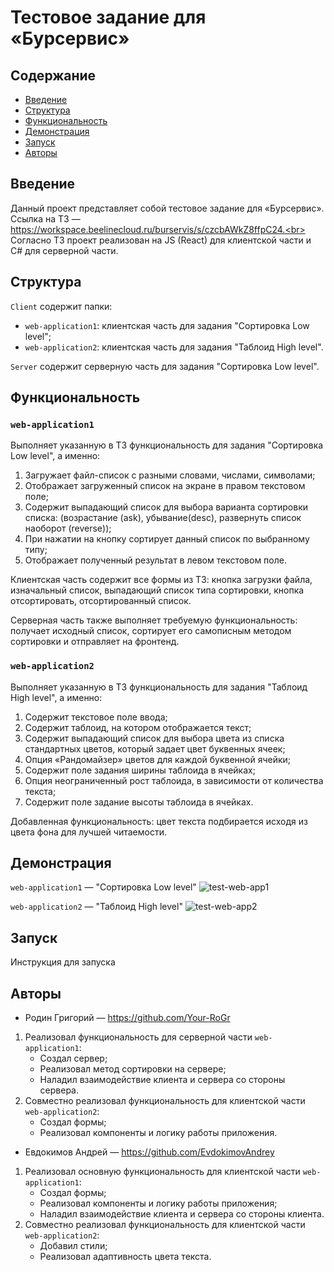 # Тестовое задание для «Бурсервис»

## Содержание
- [Введение](#Введение)
- [Структура](#Структура)
- [Функциональность](#Функциональность)
- [Демонстрация](#Демонстрация)
- [Запуск](#Запуск)
- [Авторы](#Авторы)

## Введение
Данный проект представляет собой тестовое задание для «Бурсервис».<br>
Ссылка на ТЗ — https://workspace.beelinecloud.ru/burservis/s/czcbAWkZ8ffpC24.<br>
Согласно ТЗ проект реализован на JS (React) для клиентской части и C# для серверной части.<br>

## Структура
`Client` содержит папки:
- `web-application1`: клиентская часть для задания "Сортировка Low level";
- `web-application2`: клиентская часть для задания "Таблоид High level".

`Server` содержит серверную часть для задания "Сортировка Low level".

## Функциональность
### `web-application1`
Выполняет указанную в ТЗ функциональность для задания "Сортировка Low level", а именно:
1. Загружает файл-список c разными словами, числами, символами;
2. Отображает загруженный список на экране в правом текстовом поле;
3. Содержит выпадающий список для выбора варианта сортировки списка: (возрастание (ask), убывание(desc), развернуть список наоборот (reverse));
4. При нажатии на кнопку сортирует данный список по выбранному типу;
5. Отображает полученный результат в левом текстовом поле.

Клиентская часть содержит все формы из ТЗ: кнопка загрузки файла, изначальный список, выпадающий список типа сортировки, кнопка отсортировать, отсортированный список.

Серверная часть также выполняет требуемую функциональность: получает исходный список, сортирует его самописным методом сортировки и отправляет на фронтенд.

### `web-application2`
Выполняет указанную в ТЗ функциональность для задания "Таблоид High level", а именно:
1. Содержит текстовое поле ввода;
2. Содержит таблоид, на котором отображается текст;
3. Содержит выпадающий список для выбора цвета из списка стандартных цветов, который задает цвет буквенных ячеек;
4. Опция «Рандомайзер» цветов для каждой буквенной ячейки;
5. Содержит поле задания ширины таблоида в ячейках;
6. Опция неограниченный рост таблоида, в зависимости от количества текста;
7. Содержит поле задание высоты таблоида в ячейках. 

Добавленная функциональность: цвет текста подбирается исходя из цвета фона для лучшей читаемости.

## Демонстрация

`web-application1` — "Сортировка Low level"
![test-web-app1](https://user-images.githubusercontent.com/115878885/234077136-5bcf4b0d-817b-4453-a01f-6ac2decd57d0.gif)

`web-application2` — "Таблоид High level"
![test-web-app2](https://user-images.githubusercontent.com/115878885/234078852-fa08a4b5-9942-4cfd-999d-e88637f84012.gif)


## Запуск
Инструкция для запуска

## Авторы
- Родин Григорий — https://github.com/Your-RoGr
1. Реализовал функциональность для серверной части `web-application1`:
   - Создал сервер;
   - Реализовал метод сортировки на сервере; 
   - Наладил взаимодействие клиента и сервера со стороны сервера.
2. Совместно реализовал функциональность для клиентской части `web-application2`:
   - Создал формы;
   - Реализовал компоненты и логику работы приложения.
   

- Евдокимов Андрей — https://github.com/EvdokimovAndrey
1. Реализовал основную функциональность для клиентской части `web-application1`:
   - Создал формы;
   - Реализовал компоненты и логику работы приложения;
   - Наладил взаимодействие клиента и сервера со стороны клиента.
2. Совместно реализовал функциональность для клиентской части `web-application2`:
   - Добавил стили;
   - Реализовал адаптивность цвета текста.


